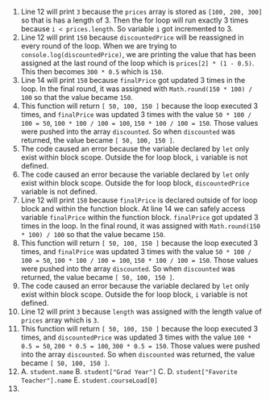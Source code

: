 1. Line 12 will print `3` because the `prices` array is stored as `[100, 200, 300]` so that is has a length of 3. Then the for loop will run exactly 3 times because `i < prices.length`. So variable `i` got incremented to 3. 
2. Line 12 will print `150` because `discountedPrice` will be reassigned in every round of the loop. When we are trying to `console.log(discountedPrice)`, we are printing the value that has been assigned at the last round of the loop which is `prices[2] * (1 - 0.5)`. This then becomes `300 * 0.5` which is `150`.
3. Line 14 will print `150` because `finalPrice` got updated 3 times in the loop. In the final round, it was assigned with `Math.round(150 * 100) / 100` so that the value became `150`.
4. This function will return `[ 50, 100, 150 ]` because the loop executed 3 times, and `finalPrice` was updated 3 times with the value `50 * 100 / 100 = 50`, `100 * 100 / 100 = 100`, `150 * 100 / 100 = 150`. Those values were pushed into the array `discounted`. So when `discounted` was returned, the value became `[ 50, 100, 150 ]`. 
5. The code caused an error because the variable declared by `let` only exist within block scope. Outside the for loop block, `i` variable is not defined. 
6. The code caused an error because the variable declared by `let` only exist within block scope. Outside the for loop block, `discountedPrice` variable is not defined. 
7. Line 12 will print `150` because `finalPrice` is declared outside of for loop block and within the function block. At line 14 we can safely access variable `finalPrice` within the function block. `finalPrice` got updated 3 times in the loop. In the final round, it was assigned with `Math.round(150 * 100) / 100` so that the value became `150`.
8. This function will return `[ 50, 100, 150 ]` because the loop executed 3 times, and `finalPrice` was updated 3 times with the value `50 * 100 / 100 = 50`, `100 * 100 / 100 = 100`, `150 * 100 / 100 = 150`. Those values were pushed into the array `discounted`. So when `discounted` was returned, the value became `[ 50, 100, 150 ]`. 
9. The code caused an error because the variable declared by `let` only exist within block scope. Outside the for loop block, `i` variable is not defined. 
10. Line 12 will print `3` because `length` was assigned with the length value of `prices` array which is `3`. 
11. This function will return `[ 50, 100, 150 ]` because the loop executed 3 times, and `discountedPrice` was updated 3 times with the value `100 * 0.5 = 50`, `200 * 0.5 = 100`, `300 * 0.5 = 150`. Those values were pushed into the array `discounted`. So when `discounted` was returned, the value became `[ 50, 100, 150 ]`. 
12. 
    A. `student.name`
    B. `student["Grad Year"]`
    C. 
    D. `student["Favorite Teacher"].name`
    E. `student.courseLoad[0]`
13. 